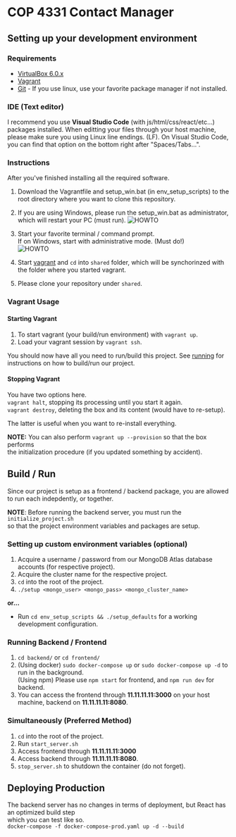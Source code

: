 # COP 4331 Contact Manager

## Setting up your development environment
### Requirements
* [VirtualBox 6.0.x](https://www.virtualbox.org/wiki/Download_Old_Builds_6_0 "VirtualBox's Old Downloads")
* [Vagrant](https://www.vagrantup.com/downloads.html "Vagrant Downloads")
* [Git](https://git-scm.com/downloads "Git Downloads") - If you use linux, use your favorite package manager if not installed.

### IDE (Text editor)
I recommend you use **Visual Studio Code** (with js/html/css/react/etc...) packages installed.
When editting your files through your host machine, please make sure you using Linux line endings.
(LF). On Visual Studio Code, you can find that option on the bottom right after "Spaces/Tabs...".

### Instructions
After you've finished installing all the required software.   

1. Download the Vagrantfile and setup_win.bat (in env_setup_scripts)
   to the root directory where you want to clone this repository.   
   
2. If you are using Windows, please run the setup_win.bat as administrator, which will restart your PC (must run).
  ![HOWTO](https://i.imgur.com/bRyphN9.png "Run as admin")

3. Start your favorite terminal / command prompt.  
   If on Windows, start with administrative mode. (Must do!)  
   ![HOWTO](https://i.imgur.com/s27M0cm.png "Run as admin")
   
4. Start [vagrant](#vagrant-usage) and `cd` into `shared` folder, which will be synchorinzed
   with the folder where you started vagrant.   
5. Please clone your repository under `shared`.

### Vagrant Usage
#### Starting Vagrant
1. To start vagrant (your build/run environment) with `vagrant up`.
2. Load your vagrant session by `vagrant ssh`.

You should now have all you need to run/build this project. See [running](#running)
for instructions on how to build/run our project.

#### Stopping Vagrant
You have two options here.  
`vagrant halt`, stopping its processing until you start it again.  
`vagrant destroy`, deleting the box and its content (would have to re-setup).

The latter is useful when you want to re-install everything.   

**NOTE:** You can also perform `vagrant up --provision` so that the box performs  
the initialization procedure (if you updated something by accident).

## Build / Run
Since our project is setup as a frontend / backend package, 
you are allowed to run each indepdently, or together.  

**NOTE**: Before running the backend server, you must run the `initialize_project.sh`  
so that the project environment variables and packages are setup.

### Setting up custom environment variables (optional)
1. Acquire a username / password from our MongoDB Atlas database accounts (for respective project).
2. Acquire the cluster name for the respective project.
3. `cd` into the root of the project.
4. `./setup <mongo_user> <mongo_pass> <mongo_cluster_name>` 
  
**or...**  
* Run `cd env_setup_scripts && ./setup_defaults` for a working development configuration.

### Running Backend / Frontend  
1. `cd backend/` or `cd frontend/`
2. (Using docker) `sudo docker-compose up` or `sudo docker-compose up -d` to run in the background.  
   (Using npm) Please use `npm start` for frontend, and `npm run dev` for backend.
3. You can access the frontend through __11.11.11.11:3000__ on your host machine, backend on __11.11.11.11:8080__.

### Simultaneously (Preferred Method)
1. `cd` into the root of the project.
2. Run `start_server.sh`
3. Access frontend through __11.11.11.11:3000__
4. Access backend through __11.11.11.11:8080__.
5. `stop_server.sh` to shutdown the container (do not forget).

## Deploying Production
The backend server has no changes in terms of deployment, but React has an optimized build step  
which you can test like so.  
`docker-compose -f docker-compose-prod.yaml up -d --build`
